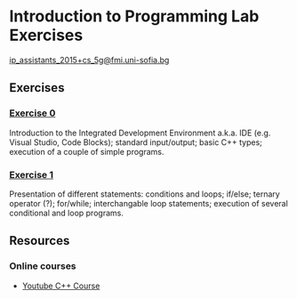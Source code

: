 Introduction to Programming Lab Exercises
=========================================

<ip_assistants_2015+cs_5g@fmi.uni-sofia.bg>

Exercises
---------

### [Exercise 0](https://github.com/fmi-lab/up/blob/master/exercises/exercise0)

Introduction to the Integrated Development Environment a.k.a. IDE (e.g.
Visual Studio, Code Blocks); standard input/output; basic C++ types;
execution of a couple of simple programs.

### [Exercise 1](https://github.com/fmi-lab/up/blob/master/exercises/exercise1)

Presentation of different statements: conditions and loops; if/else;
ternary operator (?); for/while; interchangable loop statements;
execution of several conditional and loop programs.

Resources
---------

### Online courses

-   [Youtube C++
    Course](https://www.youtube.com/watch?v=l8UeoizDLJw&list=PL71DAFD8C68FD9013&index=1)

